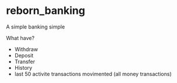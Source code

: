 # reborn_banking
A simple banking simple

What have?
  - Withdraw
  - Deposit
  - Transfer
  - History 
  - last 50 activite transactions movimented (all money transactions)
